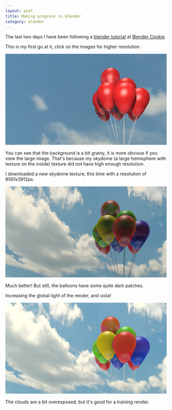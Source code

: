 ```yaml
---
layout: post
title: Making progress in blender
category: blender
---
```

The last two days I have been following a [blender tutorial](http://www.blendercookie.com/2010/11/04/creating-a-bunch-of-balloons/)
at [Blender Cookie](http://www.blendercookie.com/).

This is my first go at it, click on the images for higher resolution.

[![Balloons](/images/balloons-540.png)](/images/balloons.png)

You can see that the background is a bit grainy, it is more obvious if 
you view the large image. That's because my skydome (a large hemisphere 
with texture on the inside) texture did not have high enough resolution.

I downloaded a new skydome texture, this time with a resolution of 
8591x3912px.

[![Balloons 2](/images/balloons-2-540.png)](/images/balloons-2.png)

Much better! But still, the balloons have some quite dark patches.

Increasing the global light of the render, and voila!

[![Balloons 3](/images/balloons-3-540.png)](/images/balloons-3.png)

The clouds are a bit overexposed, but it's good for a training render.
